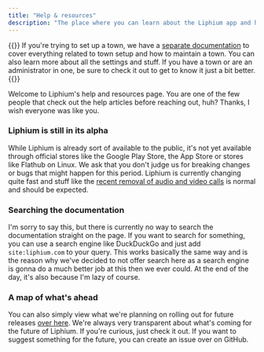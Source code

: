 ```yaml
---
title: "Help & resources"
description: "The place where you can learn about the Liphium app and how to use it."
---
```


{{<hint>}}
If you're trying to set up a town, we have a <a href="https://docs.liphium.com">separate documentation</a> to cover everything related to town setup and how to maintain a town. You can also learn more about all the settings and stuff. If you have a town or are an administrator in one, be sure to check it out to get to know it just a bit better.
{{</hint>}}

Welcome to Liphium's help and resources page. You are one of the few people that check out the help articles before reaching out, huh? Thanks, I wish everyone was like you.

### Liphium is still in its alpha

While Liphium is already sort of available to the public, it's not yet available through official stores like the Google Play Store, the App Store or stores like Flathub on Linux. We ask that you don't judge us for breaking changes or bugs that might happen for this period. Liphium is currently changing quite fast and stuff like the [recent removal of audio and video calls](https://github.com/Liphium/chat_interface/blob/main/CHANGELOG.md) is normal and should be expected.

### Searching the documentation

I'm sorry to say this, but there is currently no way to search the documentation straight on the page. If you want to search for something, you can use a search engine like DuckDuckGo and just add `site:liphium.com` to your query. This works basically the same way and is the reason why we've decided to not offer search here as a search engine is gonna do a much better job at this then we ever could. At the end of the day, it's also because I'm lazy of course.

### A map of what's ahead

You can also simply view what we're planning on rolling out for future releases [over here](/docs/general/roadmap). We're always very transparent about what's coming for the future of Liphium. If you're curious, just check it out. If you want to suggest something for the future, you can create an issue over on GitHub.
